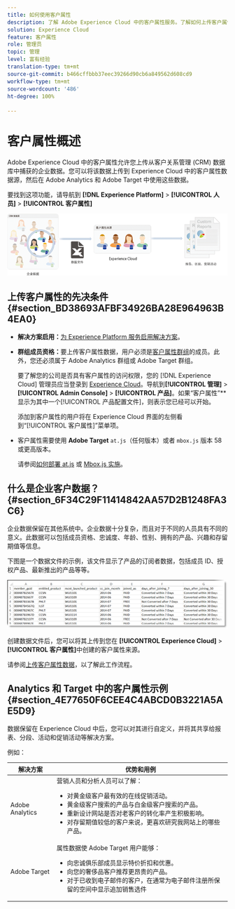 ```yaml
---
title: 如何使用客户属性
description: 了解 Adobe Experience Cloud 中的客户属性服务。了解如何上传客户属性数据，以便在 Adobe Analytics 和 Adobe Target 中使用。
solution: Experience Cloud
feature: 客户属性
role: 管理员
topic: 管理
level: 富有经验
translation-type: tm+mt
source-git-commit: b466cffbbb37eec39266d90cb6a849562d608cd9
workflow-type: tm+mt
source-wordcount: '486'
ht-degree: 100%

---
```



# 客户属性概述

Adobe Experience Cloud 中的客户属性允许您上传从客户关系管理 (CRM) 数据库中捕获的企业数据。您可以将该数据上传到 Experience Cloud 中的客户属性数据源，然后在 Adobe Analytics 和 Adobe Target 中使用这些数据。

要找到这项功能，请导航到 **[!DNL Experience Platform]** > **[!UICONTROL 人员]** > **[!UICONTROL 客户属性]**

![](assets/custom_reports.png)

## 上传客户属性的先决条件 {#section_BD38693AFBF34926BA28E964963B4EA0}

* **解决方案启用：**[为 Experience Platform 服务启用解决方案](../core-services/core-services.md#concept_07ED1D5C64234E77976E6D572E78FB9C)。

* **群组成员资格：**&#x200B;要上传客户属性数据，用户必须是[客户属性群组](../admin-getting-started/admin-getting-started.md#task_3295A85536BF48899A1AB40D207E77E9)的成员。此外，您还必须属于 Adobe Analytics 群组或 Adobe Target 群组。

   要了解您的公司是否具有客户属性的访问权限，您的 [!DNL Experience Cloud] 管理员应当登录到 [Experience Cloud](https://experience.adobe.com)。导航到&#x200B;**[!UICONTROL 管理]** > **[!UICONTROL Admin Console]** > **[!UICONTROL 产品]**。如果“客户属性”**&#x200B;显示为其中一个[!UICONTROL 产品配置文件]，则表示您已经可以开始。

   添加到客户属性的用户将在 Experience Cloud 界面的左侧看到“[!UICONTROL 客户属性]”菜单项。

* 客户属性需要使用 **Adobe Target** `at.js`（任何版本）或者 `mbox.js` 版本 58 或更高版本。

   请参阅[如何部署 at.js](https://docs.adobe.com/content/help/zh-Hans/target/using/implement-target/client-side/deploy-at-js/how-to-deployatjs.html) 或 [Mbox.js 实施](https://docs.adobe.com/content/help/zh-Hans/target/using/implement-target/client-side/mbox-implement/mbox-download.html)。

## 什么是企业客户数据？{#section_6F34C29F11414842AA57D2B1248FA3C6}

企业数据保留在其他系统中。企业数据十分复杂，而且对于不同的人员具有不同的意义。此数据可以包括成员资格、忠诚度、年龄、性别、拥有的产品、兴趣和存留期值等信息。

下图是一个数据文件的示例，该文件显示了产品的订阅者数据，包括成员 ID、授权产品、最新推出的产品等等。

![](assets/01_crs_usecase.png)

创建数据文件后，您可以将其上传到您在 **[!UICONTROL Experience Cloud]** > **[!UICONTROL 客户属性]**&#x200B;中创建的客户属性来源。

请参阅[上传客户属性数据](../attributes/t-crs-usecase.md#task_BCC327B2A0EF4A1BBB2934013AB92B78)，以了解此工作流程。

## Analytics 和 Target 中的客户属性示例{#section_4E77650F6CEE4C4ABCD0B3221A5AE5D9}

数据保留在 Experience Cloud 中后，您可以对其进行自定义，并将其共享给报表、分段、活动和促销活动等解决方案。

例如：

| 解决方案 | 优势和用例 |
|--- |--- |
| Adobe Analytics | 营销人员和分析人员可以了解：<ul><li>对黄金级客户最有效的在线促销活动。</li><li>黄金级客户搜索的产品与白金级客户搜索的产品。</li><li>重新设计网站是否对老客户的转化率产生积极影响。</li><li>对存留期值较低的客户来说，更喜欢研究我网站上的哪些产品。</li></ul> |
| Adobe Target | 属性数据使 Adobe Target 用户能够：<ul><li>向忠诚俱乐部成员显示特价折扣和优惠。</li><li>向您的奢侈品客户推荐更昂贵的产品。</li><li>对于已收到电子邮件的客户，在通常为电子邮件注册所保留的空间中显示追加销售选件</li></ul> |
